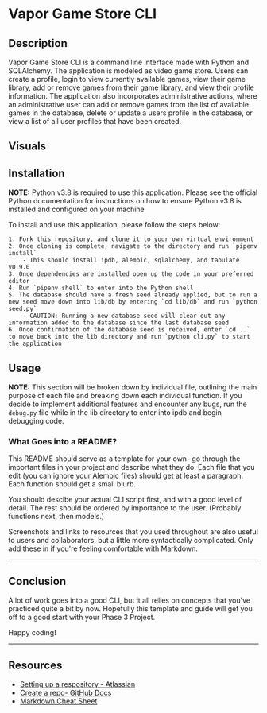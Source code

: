# Vapor Game Store CLI

## Description

Vapor Game Store CLI is a command line interface made with Python and SQLAlchemy. The application is modeled as video game store. Users can create a profile, login to view currently available games, view their game library, add or remove games from their game library, and view their profile information. The application also incorporates administrative actions, where an administrative user can add or remove games from the list of available games in the database, delete or update a users profile in the database, or view a list of all user profiles that have been created.

## Visuals

## Installation

**NOTE:** Python v3.8 is required to use this application. Please see the official Python documentation for instructions on how to ensure Python v3.8 is installed and configured on your machine

To install and use this application, please follow the steps below:

    1. Fork this repository, and clone it to your own virtual environment
    2. Once cloning is complete, navigate to the directory and run `pipenv install`
        - This should install ipdb, alembic, sqlalchemy, and tabulate v0.9.0
    3. Once dependencies are installed open up the code in your preferred editor
    4. Run `pipenv shell` to enter into the Python shell
    5. The database should have a fresh seed already applied, but to run a new seed move down into lib/db by entering `cd lib/db` and run `python seed.py`
        - CAUTION: Running a new database seed will clear out any information added to the database since the last database seed
    6. Once confirmation of the database seed is received, enter `cd ..` to move back into the lib directory and run `python cli.py` to start the application

## Usage

**NOTE:** This section will be broken down by individual file, outlining the main purpose of each file and breaking down each individual function. If you decide to implement additional features and encounter any bugs, run the `debug.py` file while in the lib directory to enter into ipdb and begin debugging code. 

### What Goes into a README?

This README should serve as a template for your own- go through the important
files in your project and describe what they do. Each file that you edit
(you can ignore your Alembic files) should get at least a paragraph. Each
function should get a small blurb.

You should descibe your actual CLI script first, and with a good level of
detail. The rest should be ordered by importance to the user. (Probably
functions next, then models.)

Screenshots and links to resources that you used throughout are also useful to
users and collaborators, but a little more syntactically complicated. Only add
these in if you're feeling comfortable with Markdown.

***

## Conclusion

A lot of work goes into a good CLI, but it all relies on concepts that you've
practiced quite a bit by now. Hopefully this template and guide will get you
off to a good start with your Phase 3 Project.

Happy coding!

***

## Resources

- [Setting up a respository - Atlassian](https://www.atlassian.com/git/tutorials/setting-up-a-repository)
- [Create a repo- GitHub Docs](https://docs.github.com/en/get-started/quickstart/create-a-repo)
- [Markdown Cheat Sheet](https://www.markdownguide.org/cheat-sheet/)
